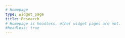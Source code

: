 ```yaml
---
# Homepage
type: widget_page
title: Research
# Homepage is headless, other widget pages are not.
#headless: true
---
```

